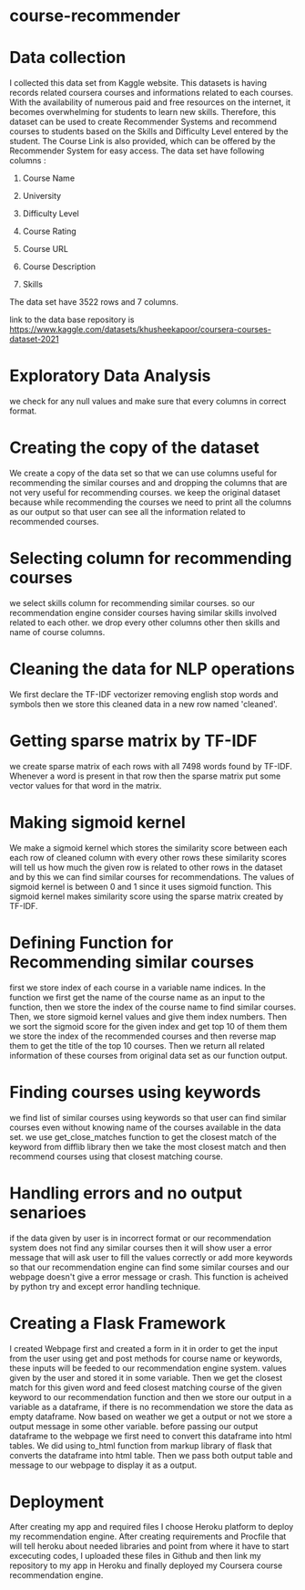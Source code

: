 # course-recommender
# Data collection

I collected this data set from Kaggle website. This datasets is having records related coursera courses and informations related to each courses. With the availability of numerous paid and free resources on the internet, it becomes overwhelming for students to learn new skills. Therefore, this dataset can be used to create Recommender Systems and recommend courses to students based on the Skills and Difficulty Level entered by the student. The Course Link is also provided, which can be offered by the Recommender System for easy access. The data set have following columns :

1) Course Name
	
2) University	

3) Difficulty Level
	
4) Course Rating	

5) Course URL	

6) Course Description	

7) Skills

The data set have 3522 rows and 7 columns.

link to the data base repository is https://www.kaggle.com/datasets/khusheekapoor/coursera-courses-dataset-2021

# Exploratory Data Analysis

we check for any null values and make sure that every columns in correct format.

# Creating the copy of the dataset

We create a copy of the data set so that we can use columns useful for recommending the similar courses and and dropping the columns that are not very useful for recommending courses. we keep the original dataset because while recommending the courses we need to print all the columns as our output so that user can see all the information related to recommended courses.

# Selecting column for recommending courses

we select skills column for recommending similar courses. so our recommendation engine consider courses having similar skills involved related to each other. we drop every other columns other then skills and name of course columns.

# Cleaning the data for NLP operations

We first declare the TF-IDF vectorizer removing english stop words and symbols then we store this cleaned data in a new row named 'cleaned'.

# Getting sparse matrix by TF-IDF

we create sparse matrix of each rows with all 7498 words found by TF-IDF. Whenever a word is present in that row then the sparse matrix put some vector values for that word in the matrix.

# Making sigmoid kernel

We make a sigmoid kernel which stores the similarity score between each each row of cleaned column with every other rows these similarity scores will tell us how much the given row is related to other rows in the dataset and by this we can find similar courses for recommendations. The values of sigmoid kernel is between 0 and 1 since it uses sigmoid function. This sigmoid kernel makes similarity score using the sparse matrix created by TF-IDF.

# Defining Function for Recommending similar courses

first we store index of each course in a variable name indices. In the function we first get the name of the course name as an input to the function, then we store the index of the course name to find similar courses. Then, we store sigmoid kernel values and give them index numbers. Then we sort the sigmoid score for the given index and get top 10 of them them we store the index of the recommended courses and then reverse map them to get the title of the top 10 courses. Then we return all related information of these courses from original data set as our function output.

# Finding courses using keywords

we find list of similar courses using keywords so that user can find similar courses even without knowing name of the courses available in the data set. we use get_close_matches function to get the closest match of the keyword from difflib library then we take the most closest match and then recommend courses using that closest matching course.

# Handling errors and no output senarioes

if the data given by user is in incorrect format or our recommendation system does not find any similar courses then it will show user a error message that will ask user to fill the values correctly or add more keywords so that our recommendation engine can find some similar courses and our webpage doesn't give a error message or crash. This function is acheived by python try and except error handling technique.

# Creating a Flask Framework

I created Webpage first and created a form in it in order to get the input from the user using get and post methods for course name or keywords, these inputs will be feeded to our recommendation engine system. values given by the user and stored it in some variable. Then we get the closest match for this given word and feed closest matching course of the given keyword to our recommendation function and then we store our output in a variable as a dataframe, if there is no recommendation we store the data as empty dataframe. Now based on weather we get a output or not we store a output message in some other variable. before passing our output dataframe to the webpage we first need to convert this dataframe into html tables. We did using to_html function from markup library of flask that converts the dataframe into html table. Then we pass both output table and message to our webpage to display it as a output.

# Deployment

After creating my app and required files I choose Heroku platform to deploy my recommendation engine. After creating requirements and Procfile that will tell heroku about needed libraries and point from where it have to start excecuting codes, I uploaded these files in Github and then link my repository to my app in Heroku and finally deployed my Coursera course recommendation engine.

